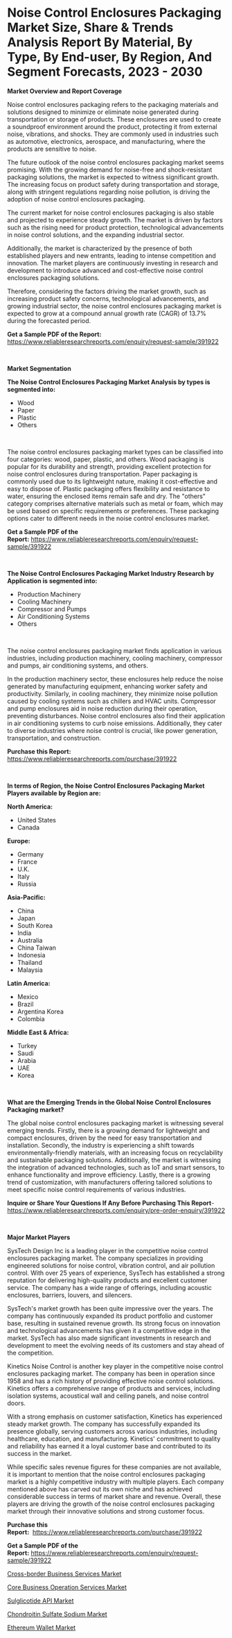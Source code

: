 <p><h1>Noise Control Enclosures Packaging Market Size, Share & Trends Analysis Report By Material, By Type, By End-user, By Region, And Segment Forecasts, 2023 - 2030</h1></p><p><strong>Market Overview and Report Coverage</strong></p>
<p><p>Noise control enclosures packaging refers to the packaging materials and solutions designed to minimize or eliminate noise generated during transportation or storage of products. These enclosures are used to create a soundproof environment around the product, protecting it from external noise, vibrations, and shocks. They are commonly used in industries such as automotive, electronics, aerospace, and manufacturing, where the products are sensitive to noise.</p><p>The future outlook of the noise control enclosures packaging market seems promising. With the growing demand for noise-free and shock-resistant packaging solutions, the market is expected to witness significant growth. The increasing focus on product safety during transportation and storage, along with stringent regulations regarding noise pollution, is driving the adoption of noise control enclosures packaging.</p><p>The current market for noise control enclosures packaging is also stable and projected to experience steady growth. The market is driven by factors such as the rising need for product protection, technological advancements in noise control solutions, and the expanding industrial sector.</p><p>Additionally, the market is characterized by the presence of both established players and new entrants, leading to intense competition and innovation. The market players are continuously investing in research and development to introduce advanced and cost-effective noise control enclosures packaging solutions.</p><p>Therefore, considering the factors driving the market growth, such as increasing product safety concerns, technological advancements, and growing industrial sector, the noise control enclosures packaging market is expected to grow at a compound annual growth rate (CAGR) of 13.7% during the forecasted period.</p></p>
<p><strong>Get a Sample PDF of the Report:</strong> <a href="https://www.reliableresearchreports.com/enquiry/request-sample/391922">https://www.reliableresearchreports.com/enquiry/request-sample/391922</a></p>
<p>&nbsp;</p>
<p><strong>Market Segmentation</strong></p>
<p><strong>The Noise Control Enclosures Packaging Market Analysis by types is segmented into:</strong></p>
<p><ul><li>Wood</li><li>Paper</li><li>Plastic</li><li>Others</li></ul></p>
<p>&nbsp;</p>
<p><p>The noise control enclosures packaging market types can be classified into four categories: wood, paper, plastic, and others. Wood packaging is popular for its durability and strength, providing excellent protection for noise control enclosures during transportation. Paper packaging is commonly used due to its lightweight nature, making it cost-effective and easy to dispose of. Plastic packaging offers flexibility and resistance to water, ensuring the enclosed items remain safe and dry. The "others" category comprises alternative materials such as metal or foam, which may be used based on specific requirements or preferences. These packaging options cater to different needs in the noise control enclosures market.</p></p>
<p><strong>Get a Sample PDF of the Report:</strong>&nbsp;<a href="https://www.reliableresearchreports.com/enquiry/request-sample/391922">https://www.reliableresearchreports.com/enquiry/request-sample/391922</a></p>
<p>&nbsp;</p>
<p><strong>The Noise Control Enclosures Packaging Market Industry Research by Application is segmented into:</strong></p>
<p><ul><li>Production Machinery</li><li>Cooling Machinery</li><li>Compressor and Pumps</li><li>Air Conditioning Systems</li><li>Others</li></ul></p>
<p>&nbsp;</p>
<p><p>The noise control enclosures packaging market finds application in various industries, including production machinery, cooling machinery, compressor and pumps, air conditioning systems, and others. </p><p>In the production machinery sector, these enclosures help reduce the noise generated by manufacturing equipment, enhancing worker safety and productivity. Similarly, in cooling machinery, they minimize noise pollution caused by cooling systems such as chillers and HVAC units. Compressor and pump enclosures aid in noise reduction during their operation, preventing disturbances. Noise control enclosures also find their application in air conditioning systems to curb noise emissions. Additionally, they cater to diverse industries where noise control is crucial, like power generation, transportation, and construction.</p></p>
<p><strong>Purchase this Report:</strong>&nbsp; <a href="https://www.reliableresearchreports.com/purchase/391922">https://www.reliableresearchreports.com/purchase/391922</a></p>
<p>&nbsp;</p>
<p><strong>In terms of Region, the Noise Control Enclosures Packaging Market Players available by Region are:</strong></p>
<p>
    <p> <strong> North America: </strong>
        <ul>
            <li>United States</li>
            <li>Canada</li>
        </ul>
        </p> 
    <p> <strong> Europe: </strong>
        <ul>
            <li>Germany</li>
            <li>France</li>
            <li>U.K.</li>
            <li>Italy</li>
            <li>Russia</li>
        </ul>
        </p> 
    <p> <strong> Asia-Pacific: </strong>
        <ul>
            <li>China</li>
            <li>Japan</li>
            <li>South Korea</li>
            <li>India</li>
            <li>Australia</li>
            <li>China Taiwan</li>
            <li>Indonesia</li>
            <li>Thailand</li>
            <li>Malaysia</li>
        </ul>
        </p> 
    <p> <strong> Latin America: </strong>
        <ul>
            <li>Mexico</li>
            <li>Brazil</li>
            <li>Argentina Korea</li>
            <li>Colombia</li>
        </ul>
        </p> 
    <p> <strong> Middle East & Africa: </strong>
        <ul>
            <li>Turkey</li>
            <li>Saudi</li>
            <li>Arabia</li>
            <li>UAE</li>
            <li>Korea</li>
        </ul>
    </p>
    </p>
<p>&nbsp;</p>
<p><strong>What are the Emerging Trends in the Global Noise Control Enclosures Packaging market?</strong></p>
<p><p>The global noise control enclosures packaging market is witnessing several emerging trends. Firstly, there is a growing demand for lightweight and compact enclosures, driven by the need for easy transportation and installation. Secondly, the industry is experiencing a shift towards environmentally-friendly materials, with an increasing focus on recyclability and sustainable packaging solutions. Additionally, the market is witnessing the integration of advanced technologies, such as IoT and smart sensors, to enhance functionality and improve efficiency. Lastly, there is a growing trend of customization, with manufacturers offering tailored solutions to meet specific noise control requirements of various industries.</p></p>
<p><strong>Inquire or Share Your Questions If Any Before Purchasing This Report</strong>- <a href="https://www.reliableresearchreports.com/enquiry/pre-order-enquiry/391922">https://www.reliableresearchreports.com/enquiry/pre-order-enquiry/391922</a></p>
<p>&nbsp;</p>
<p><strong>Major Market Players</strong></p>
<p><p>SysTech Design Inc is a leading player in the competitive noise control enclosures packaging market. The company specializes in providing engineered solutions for noise control, vibration control, and air pollution control. With over 25 years of experience, SysTech has established a strong reputation for delivering high-quality products and excellent customer service. The company has a wide range of offerings, including acoustic enclosures, barriers, louvers, and silencers.</p><p>SysTech's market growth has been quite impressive over the years. The company has continuously expanded its product portfolio and customer base, resulting in sustained revenue growth. Its strong focus on innovation and technological advancements has given it a competitive edge in the market. SysTech has also made significant investments in research and development to meet the evolving needs of its customers and stay ahead of the competition.</p><p>Kinetics Noise Control is another key player in the competitive noise control enclosures packaging market. The company has been in operation since 1958 and has a rich history of providing effective noise control solutions. Kinetics offers a comprehensive range of products and services, including isolation systems, acoustical wall and ceiling panels, and noise control doors.</p><p>With a strong emphasis on customer satisfaction, Kinetics has experienced steady market growth. The company has successfully expanded its presence globally, serving customers across various industries, including healthcare, education, and manufacturing. Kinetics' commitment to quality and reliability has earned it a loyal customer base and contributed to its success in the market.</p><p>While specific sales revenue figures for these companies are not available, it is important to mention that the noise control enclosures packaging market is a highly competitive industry with multiple players. Each company mentioned above has carved out its own niche and has achieved considerable success in terms of market share and revenue. Overall, these players are driving the growth of the noise control enclosures packaging market through their innovative solutions and strong customer focus.</p></p>
<p><strong>Purchase this Report:</strong>&nbsp;&nbsp;<a href="https://www.reliableresearchreports.com/purchase/391922">https://www.reliableresearchreports.com/purchase/391922</a></p>
<p></p>
<p><strong>Get a Sample PDF of the Report:</strong>&nbsp;<a href="https://www.reliableresearchreports.com/enquiry/request-sample/391922">https://www.reliableresearchreports.com/enquiry/request-sample/391922</a></p>
<p><p><a href="https://medium.com/@hugthess010/cross-border-business-services-market-focuses-on-market-share-size-and-projected-forecast-till-9776b781393e">Cross-border Business Services Market</a></p><p><a href="https://medium.com/@moribenton733320/core-business-operation-services-market-trends-forecast-and-competitive-analysis-to-2030-845d9d9b2923">Core Business Operation Services Market</a></p><p><a href="https://github.com/gulaimolin/Market-Research-Report-List-1/blob/main/sulglicotide-api-market.md">Sulglicotide API Market</a></p><p><a href="https://github.com/ruslanpoljakovrd177/Market-Research-Report-List-1/blob/main/chondroitin-sulfate-sodium-market.md">Chondroitin Sulfate Sodium Market</a></p><p><a href="https://medium.com/@jerez43343/analyzing-ethereum-wallet-market-global-industry-perspective-and-forecast-2023-to-2030-1245babb5dfa">Ethereum Wallet Market</a></p></p>